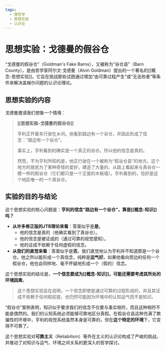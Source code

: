 ```yaml
---
tags:
  - 做哲学
  - 思想实验
  - 认识论
---
```


# 思想实验：戈德曼的假谷仓

“戈德曼的假谷仓”（Goldman's Fake Barns），又被称为“谷仓县”（Barn County），是由哲学家阿尔文·戈德曼（Alvin Goldman）提出的一个著名的[[概念-思想实验]]。它旨在挑战那些试图通过增加“由可靠过程产生”或“无击败者”等条件来解决盖梯尔问题的认识论理论。

## 思想实验的内容

戈德曼邀请我们想象一个情境：

> **[[思想实验-戈德曼的假谷仓]]**
>
> 亨利正开着车行驶在乡间。他看到路边有一个谷仓，并因此形成了信念：“路边有一个谷仓”。
>
> 事实上，亨利看到的确实是一个真正的谷仓。所以他的信念是真的。
>
> 然而，不为亨利所知的是，他正行驶在一个被称为“假谷仓县”的地方。这个地方的居民为了某种奇怪的爱好，建造了大量的、从路上看起来与真谷仓一模一样的假谷仓（它们都只是一个正面的木板墙）。亨利看到的，恰好是这个地区唯一的一个真谷仓。

## 实验的目的与结论

这个思想实验的核心问题是：**亨利的信念“路边有一个谷仓”，算是[[概念-知识]]吗？**

*   **从许多修正版的JTB理论来看**：答案似乎是**是**。
    *   他的信念是真的（他确实看到了真谷仓）。
    *   他的信念是被证成的（通过可靠的视觉感知）。
    *   他的证成不依赖于任何虚假的信念。
*   **从我们的直觉来看**：答案似乎是**否**。我们直觉地认为亨利并不知道那是一个谷仓。他之所以能形成一个真信念，纯粹是**运气好**。如果他看向旁边的任何一个假谷仓，他也会同样地、毫不怀疑地形成一个（假的）信念。

这个思想实验的结论是，**一个信念要成为[[概念-知识]]，可能还需要考虑其所处的环境因素**。

> 这个思想实验旨在说明，一个信念即使是通过可靠的过程形成的，并且其证成不依赖于任何假前提，也仍然可能因为环境中的认知运气而不是知识。

“假谷仓”案例表明，知识似乎要求我们的信念不仅要与事实相符，而且这种相符不能是偶然的。我们的认知系统必须能够可靠地区分真假。在假谷仓县这种充满了欺骗性的环境中，亨利的视觉系统虽然本身是可靠的，但在**这个特定的环境**下，它变得不可靠了。

这个思想实验对**可靠主义**（Reliabilism）等外在主义的认识论构成了严峻的挑战，并推动了对知识与运气、环境之间关系的更深入的哲学探讨。
